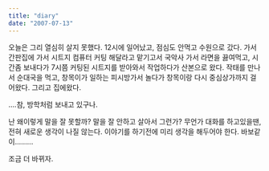 ```yaml
---
title: "diary"
date: "2007-07-13"
---
```


오늘은 그리 열심히 살지 못했다. 12시에 일어났고, 점심도 안먹고 수원으로 갔다. 가서 간판집에 가서 시트지 컴퓨터 커팅 해달라고 맡기고서 국악사 가서 라면을 끓여먹고, 시간좀 보내다가 7시쯤 커팅된 시트지를 받아와서 작업하다가 산본으로 왔다. 작태를 만나서 순대국을 먹고, 창목이가 일하는 피시방가서 놀다가 창목이랑 다시 중심상가까지 걸어왔다. 그리고 집에왔다.

....참, 방학처럼 보내고 있구나.

난 왜이렇게 말을 잘 못할까? 말을 잘 안하고 살아서 그런가? 무언가 대화를 하고있을땐, 전혀 새로운 생각이 나질 않는다. 이야기를 하기전에 미리 생각을 해두어야 한다. 바보같이.........

조금 더 바뀌자.
